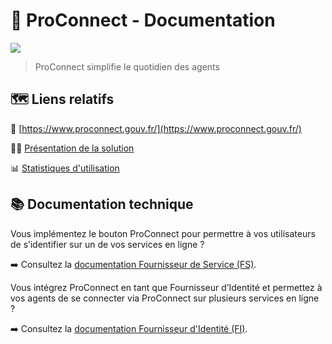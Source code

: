 # 🔑 ProConnect - Documentation

![](https://github.com/numerique-gouv/agentconnect-documentation/blob/main/assets/home.png?raw=true)


> ProConnect simplifie le quotidien des agents

## 🗺️ Liens relatifs


🧭 [https://www.proconnect.gouv.fr/](https://www.proconnect.gouv.fr/)

🧑‍🏫 [Présentation de la solution](https://pad.numerique.gouv.fr/p/4finbsfnw#/)

📊 [Statistiques d'utilisation](https://www.proconnect.gouv.fr/stats)


## 📚 Documentation technique

Vous implémentez le bouton ProConnect pour permettre à vos utilisateurs de s’identifier sur un de vos services en ligne ?

➡️ Consultez la [documentation Fournisseur de Service (FS)](doc_fs.md).

Vous intégrez ProConnect en tant que Fournisseur d’Identité et permettez à vos agents de se connecter via ProConnect sur plusieurs services en ligne ?

➡️ Consultez la [documentation Fournisseur d'Identité (FI)](doc_fi.md).

